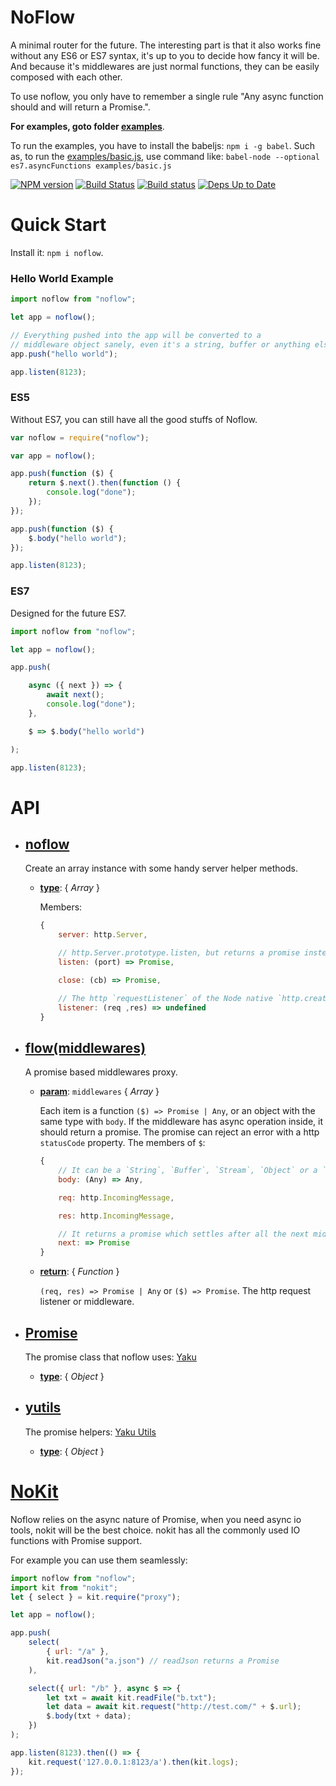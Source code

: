 # NoFlow

A minimal router for the future.
The interesting part is that it also works fine without any ES6 or ES7 syntax,
it's up to you to decide how fancy it will be. And because it's middlewares are just normal
functions, they can be easily composed with each other.

To use noflow, you only have to remember a single rule "Any async function should and will return a Promise.".

**For examples, goto folder [examples](examples)**.

To run the examples, you have to install the babeljs: `npm i -g babel`.
Such as, to run the [examples/basic.js](examples/basic.js), use command like:
`babel-node --optional es7.asyncFunctions examples/basic.js`

[![NPM version](https://badge.fury.io/js/noflow.svg)](http://badge.fury.io/js/noflow) [![Build Status](https://travis-ci.org/ysmood/noflow.svg)](https://travis-ci.org/ysmood/noflow) [![Build status](https://ci.appveyor.com/api/projects/status/github/ysmood/noflow?svg=true)](https://ci.appveyor.com/project/ysmood/noflow) [![Deps Up to Date](https://david-dm.org/ysmood/noflow.svg?style=flat)](https://david-dm.org/ysmood/noflow)

# Quick Start

Install it: `npm i noflow`.

### Hello World Example

```javascript
import noflow from "noflow";

let app = noflow();

// Everything pushed into the app will be converted to a
// middleware object sanely, even it's a string, buffer or anything else.
app.push("hello world");

app.listen(8123);
```

### ES5

Without ES7, you can still have all the good stuffs of Noflow.

```javascript
var noflow = require("noflow");

var app = noflow();

app.push(function ($) {
    return $.next().then(function () {
        console.log("done");
    });
});

app.push(function ($) {
    $.body("hello world");
});

app.listen(8123);
```

### ES7

Designed for the future ES7.

```javascript
import noflow from "noflow";

let app = noflow();

app.push(

    async ({ next }) => {
        await next();
        console.log("done");
    },

    $ => $.body("hello world")

);

app.listen(8123);
```

# API

- ## **[noflow](src/index.js?source#L24)**

    Create an array instance with some handy server helper methods.

    - **<u>type</u>**: { _Array_ }

        Members:
        ```js
        {
            server: http.Server,

            // http.Server.prototype.listen, but returns a promise instead.
            listen: (port) => Promise,

            close: (cb) => Promise,

            // The http `requestListener` of the Node native `http.createServer`.
            listener: (req ,res) => undefined
        }
        ```



- ## **[flow(middlewares)](src/flow.js?source#L36)**

    A promise based middlewares proxy.

    - **<u>param</u>**: `middlewares` { _Array_ }

        Each item is a function `($) => Promise | Any`,
        or an object with the same type with `body`.
        If the middleware has async operation inside, it should return a promise.
        The promise can reject an error with a http `statusCode` property.
        The members of `$`:
        ```js
        {
            // It can be a `String`, `Buffer`, `Stream`, `Object` or a `Promise` contains previous types.
            body: (Any) => Any,

            req: http.IncomingMessage,

            res: http.IncomingMessage,

            // It returns a promise which settles after all the next middlewares are setttled.
            next: => Promise
        }
        ```

    - **<u>return</u>**: { _Function_ }

        `(req, res) => Promise | Any` or `($) => Promise`.
        The http request listener or middleware.



- ## **[Promise](src/utils.js?source#L12)**

    The promise class that noflow uses: [Yaku](https://github.com/ysmood/yaku)

    - **<u>type</u>**: { _Object_ }

- ## **[yutils](src/utils.js?source#L18)**

    The promise helpers: [Yaku Utils](https://github.com/ysmood/yaku#utils)

    - **<u>type</u>**: { _Object_ }



# [NoKit](https://github.com/ysmood/nokit)

Noflow relies on the async nature of Promise, when you need async io tools, nokit will be the best choice.
nokit has all the commonly used IO functions with Promise support.

For example you can use them seamlessly:

```js
import noflow from "noflow";
import kit from "nokit";
let { select } = kit.require("proxy");

let app = noflow();

app.push(
    select(
        { url: "/a" },
        kit.readJson("a.json") // readJson returns a Promise
    ),

    select({ url: "/b" }, async $ => {
        let txt = await kit.readFile("b.txt");
        let data = await kit.request("http://test.com/" + $.url);
        $.body(txt + data);
    })
);

app.listen(8123).then(() => {
    kit.request('127.0.0.1:8123/a').then(kit.logs);
});
```
